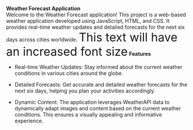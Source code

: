 **Weather Forecast Application**  
Welcome to the Weather Forecast application! This project is a web-based weather application developed using JavaScript, HTML, and CSS. It provides real-time weather updates and detailed forecasts for the next six days across cities worldwide.
<font size="6">This text will have an increased font size</font>
**Features**
- Real-time Weather Updates: Stay informed about the current weather conditions in various cities around the globe.

- Detailed Forecasts: Get accurate and detailed weather forecasts for the next six days, helping you plan your activities accordingly.

- Dynamic Content: The application leverages WeatherAPI data to dynamically adapt images and content based on the current weather conditions. This ensures a visually appealing and informative experience.
